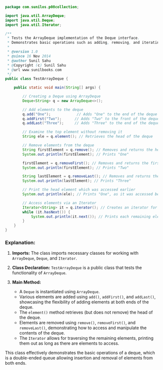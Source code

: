 
```java
package com.sunilos.p08collection;

import java.util.ArrayDeque;
import java.util.Deque;
import java.util.Iterator;

/**
 * Tests the ArrayDeque implementation of the Deque interface.
 * Demonstrates basic operations such as adding, removing, and iterating over elements.
 * 
 * @version 1.0
 * @since 16 Nov 2014
 * @author Sunil Sahu
 * @Copyright (c) Sunil Sahu
 * @url www.sunilbooks.com
 */
public class TestArrayDeque {

    public static void main(String[] args) {

        // Creating a Deque using ArrayDeque
        Deque<String> q = new ArrayDeque<>();

        // Add elements to the deque
        q.add("One");            // Adds "One" to the end of the deque
        q.addFirst("Two");      // Adds "Two" to the front of the deque
        q.addLast("Three");     // Adds "Three" to the end of the deque

        // Examine the top element without removing it
        String ele = q.element(); // Retrieves the head of the deque

        // Remove elements from the deque
        String firstElement = q.remove(); // Removes and returns the head (first) element
        System.out.println(firstElement); // Prints "One"

        firstElement = q.removeFirst(); // Removes and returns the first element
        System.out.println(firstElement); // Prints "Two"

        String lastElement = q.removeLast(); // Removes and returns the last element
        System.out.println(lastElement); // Prints "Three"

        // Print the head element which was accessed earlier
        System.out.println(ele); // Prints "One", as it was accessed before removal

        // Access elements via an Iterator
        Iterator<String> it = q.iterator(); // Creates an iterator for the deque
        while (it.hasNext()) {
            System.out.println(it.next()); // Prints each remaining element in the deque
        }
    }
}
```

### Explanation:

1. **Imports:** The class imports necessary classes for working with `ArrayDeque`, `Deque`, and `Iterator`.

2. **Class Declaration:** `TestArrayDeque` is a public class that tests the functionality of `ArrayDeque`.

3. **Main Method:**
   - A `Deque` is instantiated using `ArrayDeque`.
   - Various elements are added using `add()`, `addFirst()`, and `addLast()`, showcasing the flexibility of adding elements at both ends of the deque.
   - The `element()` method retrieves (but does not remove) the head of the deque.
   - Elements are removed using `remove()`, `removeFirst()`, and `removeLast()`, demonstrating how to access and manipulate the contents of the deque.
   - The `Iterator` allows for traversing the remaining elements, printing them out as long as there are elements to access.

This class effectively demonstrates the basic operations of a deque, which is a double-ended queue allowing insertion and removal of elements from both ends.
